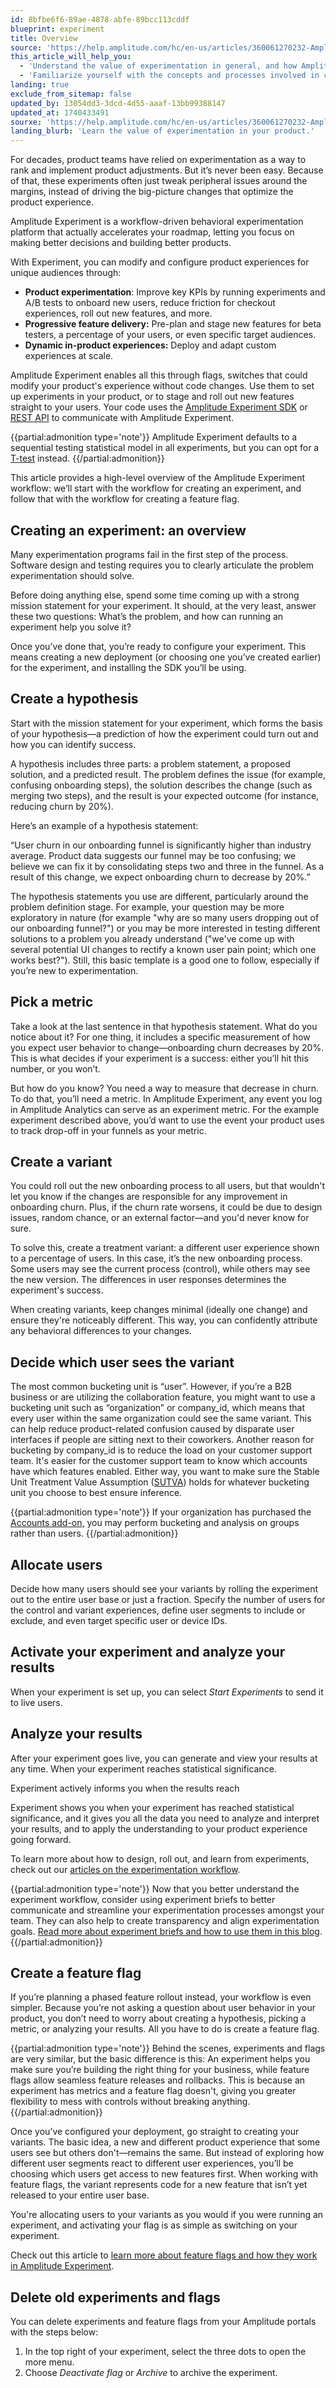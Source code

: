 ```yaml
---
id: 8bfbe6f6-89ae-4878-abfe-89bcc113cddf
blueprint: experiment
title: Overview
source: 'https://help.amplitude.com/hc/en-us/articles/360061270232-Amplitude-Experiment-overview-Optimize-your-product-experience-through-A-B-testing'
this_article_will_help_you:
  - 'Understand the value of experimentation in general, and how Amplitude Experiment can help your company make better decisions and build better products'
  - 'Familiarize yourself with the concepts and processes involved in creating an experiment or feature flag in Amplitude Experiment'
landing: true
exclude_from_sitemap: false
updated_by: 13054dd3-3dcd-4d55-aaaf-13bb99388147
updated_at: 1740433491
sourxe: 'https://help.amplitude.com/hc/en-us/articles/360061270232-Amplitude-Experiment-overview-Optimize-your-product-experience-through-A-B-testing'
landing_blurb: 'Learn the value of experimentation in your product.'
---
```

For decades, product teams have relied on experimentation as a way to rank and implement product adjustments. But it’s never been easy. Because of that, these experiments often just tweak peripheral issues around the margins, instead of driving the big-picture changes that optimize the product experience.

Amplitude Experiment is a workflow-driven behavioral experimentation platform that actually accelerates your roadmap, letting you focus on making better decisions and building better products.

With Experiment, you can modify and configure product experiences for unique audiences through:

* **Product experimentation**: Improve key KPIs by running experiments and A/B tests to onboard new users, reduce friction for checkout experiences, roll out new features, and more.
* **Progressive feature delivery:** Pre-plan and stage new features for beta testers, a percentage of your users, or even specific target audiences.
* **Dynamic in-product experiences:** Deploy and adapt custom experiences at scale.

Amplitude Experiment enables all this through flags, switches that could modify your product's experience without code changes. Use them to set up experiments in your product, or to stage and roll out new features straight to your users. Your code uses the [Amplitude Experiment SDK](/docs/sdks/experiment-sdks) or [REST API](/docs/apis/experiment) to communicate with Amplitude Experiment.

{{partial:admonition type='note'}}
Amplitude Experiment defaults to a sequential testing statistical model in all experiments, but you can opt for a [T-test](/docs/feature-experiment/experiment-theory/analyze-with-t-test) instead.
{{/partial:admonition}}

This article provides a high-level overview of the Amplitude Experiment workflow: we’ll start with the workflow for creating an experiment, and follow that with the workflow for creating a feature flag.

## Creating an experiment: an overview

Many experimentation programs fail in the first step of the process. Software design and testing requires you to clearly articulate the problem experimentation should solve. 

Before doing anything else, spend some time coming up with a strong mission statement for your experiment. It should, at the very least, answer these two questions: What’s the problem, and how can running an experiment help you solve it?

Once you’ve done that, you’re ready to configure your experiment. This means creating a new deployment (or choosing one you’ve created earlier) for the experiment, and installing the SDK you’ll be using.

## Create a hypothesis

Start with the mission statement for your experiment, which forms the basis of your hypothesis—a prediction of how the experiment could turn out and how you can identify success.

A hypothesis includes three parts: a problem statement, a proposed solution, and a predicted result. The problem defines the issue (for example, confusing onboarding steps), the solution describes the change (such as merging two steps), and the result is your expected outcome (for instance, reducing churn by 20%).

Here’s an example of a hypothesis statement:

“User churn in our onboarding funnel is significantly higher than industry average. Product data suggests our funnel may be too confusing; we believe we can fix it by consolidating steps two and three in the funnel. As a result of this change, we expect onboarding churn to decrease by 20%.”

The hypothesis statements you use are different, particularly around the problem definition stage. For example, your question may be more exploratory in nature (for example "why are so many users dropping out of our onboarding funnel?") or you may be more interested in testing different solutions to a problem you already understand ("we've come up with several potential UI changes to rectify a known user pain point; which one works best?"). Still, this basic template is a good one to follow, especially if you’re new to experimentation.

## Pick a metric

Take a look at the last sentence in that hypothesis statement. What do you notice about it? For one thing, it includes a specific measurement of how you expect user behavior to change—onboarding churn decreases by 20%. This is what decides if your experiment is a success: either you’ll hit this number, or you won’t.

But how do you know? You need a way to measure that decrease in churn. To do that, you’ll need a metric. In Amplitude Experiment, any event you log in Amplitude Analytics can serve as an experiment metric. For the example experiment described above, you’d want to use the event your product uses to track drop-off in your funnels as your metric.

## Create a variant

You could roll out the new onboarding process to all users, but that wouldn't let you know if the changes are responsible for any improvement in onboarding churn. Plus, if the churn rate worsens, it could be due to design issues, random chance, or an external factor—and you'd never know for sure.

To solve this, create a treatment variant: a different user experience shown to a percentage of users. In this case, it’s the new onboarding process. Some users may see the current process (control), while others may see the new version. The differences in user responses determines the experiment's success.

When creating variants, keep changes minimal (ideally one change) and ensure they're noticeably different. This way, you can confidently attribute any behavioral differences to your changes.

## Decide which user sees the variant

The most common bucketing unit is “user”. However, if you’re a B2B business or are utilizing the collaboration feature, you might want to use a bucketing unit such as “organization” or company\_id, which means that every user within the same organization could see the same variant. This can help reduce product-related confusion caused by disparate user interfaces if people are sitting next to their coworkers. Another reason for bucketing by company\_id is to reduce the load on your customer support team. It's easier for the customer support team to know which accounts have which features enabled. Either way, you want to make sure the Stable Unit Treatment Value Assumption ([SUTVA](https://blogs.iq.harvard.edu/violations_of_s#:~:text=Methods%20for%20causal%20inference%2C%20in,treatments%20of%20others%20around%20him)) holds for whatever bucketing unit you choose to best ensure inference. 

{{partial:admonition type='note'}}
 If your organization has purchased the [Accounts add-on,](/docs/analytics/account-level-reporting) you may perform bucketing and analysis on groups rather than users.
{{/partial:admonition}}

## Allocate users

Decide how many users should see your variants by rolling the experiment out to the entire user base or just a fraction. Specify the number of users for the control and variant experiences, define user segments to include or exclude, and even target specific user or device IDs.

## Activate your experiment and analyze your results

When your experiment is set up, you can select *Start Experiments* to send it to live users.

## Analyze your results

After your experiment goes live, you can generate and view your results at any time. When your experiment reaches statistical significance.

 Experiment actively informs you when the results reach 

Experiment shows you when your experiment has reached statistical significance, and it gives you all the data you need to analyze and interpret your results, and to apply the understanding to your product experience going forward.

To learn more about how to design, roll out, and learn from experiments, check out our [articles on the experimentation workflow](/docs/feature-experiment/workflow/create).

{{partial:admonition type='note'}}
 Now that you better understand the experiment workflow, consider using experiment briefs to better communicate and streamline your experimentation processes amongst your team. They can also help to create transparency and align experimentation goals. [Read more about experiment briefs and how to use them in this blog](https://amplitude.com/blog/experiment-brief).
{{/partial:admonition}}

## Create a feature flag

If you’re planning a phased feature rollout instead, your workflow is even simpler. Because you’re not asking a question about user behavior in your product, you don’t need to worry about creating a hypothesis, picking a metric, or analyzing your results. All you have to do is create a feature flag.

{{partial:admonition type='note'}}
Behind the scenes, experiments and flags are very similar, but the basic difference is this: An experiment helps you make sure you’re building the right thing for your business, while feature flags allow seamless feature releases and rollbacks. This is because an experiment has metrics and a feature flag doesn't, giving you greater flexibility to mess with controls without breaking anything.
{{/partial:admonition}}

Once you’ve configured your deployment, go straight to creating your variants. The basic idea, a new and different product experience that some users see but others don't—remains the same. But instead of exploring how different user segments react to different user experiences, you’ll be choosing which users get access to new features first. When working with feature flags, the variant represents code for a new feature that isn’t yet released to your entire user base.

You're allocating users to your variants as you would if you were running an experiment, and activating your flag is as simple as switching on your experiment.

Check out this article to [learn more about feature flags and how they work in Amplitude Experiment](/docs/feature-experiment/workflow/feature-flag-rollouts).

## Delete old experiments and flags

You can delete experiments and feature flags from your Amplitude portals with the steps below:

1. In the top right of your experiment,  select the three dots to open the more menu.
2. Choose *Deactivate flag* or *Archive* to archive the experiment.